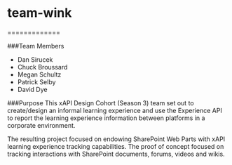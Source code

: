 # team-wink
=============

###Team Members
- Dan Sirucek
- Chuck Broussard
- Megan Schultz
- Patrick Selby
- David Dye

###Purpose
This xAPI Design Cohort (Season 3) team set out to create/design an informal learning experience and use the Experience API to report the learning experience information between platforms in a corporate environment.

The resulting project focused on endowing SharePoint Web Parts with xAPI learning experience tracking capabilities. The proof of concept focused on tracking interactions with SharePoint documents, forums, videos and wikis.
